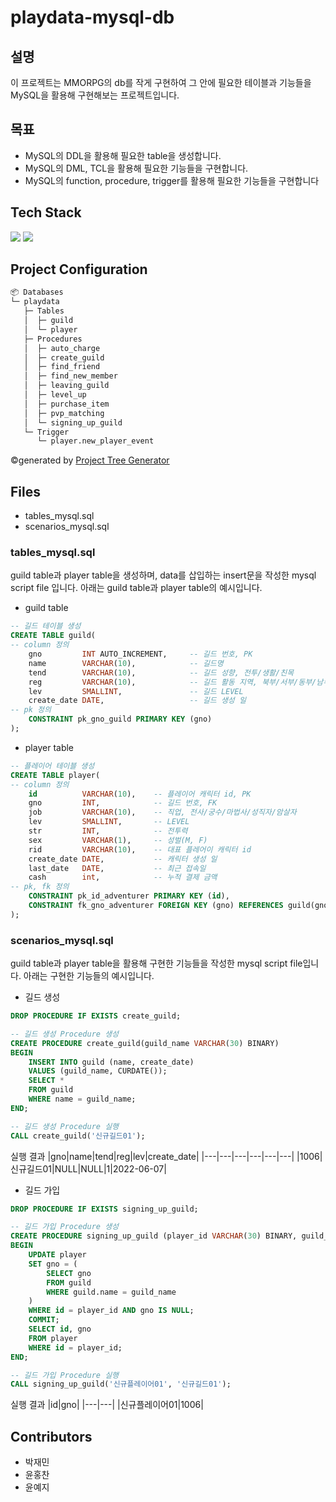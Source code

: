 # playdata-mysql-db

## 설명
이 프로젝트는 MMORPG의 db를 작게 구현하여 그 안에 필요한 테이블과 기능들을 MySQL을 활용해 구현해보는 프로젝트입니다.

## 목표
* MySQL의 DDL을 활용해 필요한 table을 생성합니다.
* MySQL의 DML, TCL을 활용해 필요한 기능들을 구현합니다.
* MySQL의 function, procedure, trigger를 활용해 필요한 기능들을 구현합니다


## Tech Stack
<img src="https://img.shields.io/badge/mysql-4479A1?style=for-the-badge&logo=mysql&logoColor=white">
<img src="https://img.shields.io/badge/dbeaver-003B57?style=for-the-badge&logo=dbeaver&logoColor=white">

## Project Configuration
```bash
📦 Databases
└─ playdata
   ├─ Tables
   │  ├─ guild
   │  └─ player
   ├─ Procedures
   │  ├─ auto_charge
   │  ├─ create_guild
   │  ├─ find_friend
   │  ├─ find_new_member
   │  ├─ leaving_guild
   │  ├─ level_up
   │  ├─ purchase_item
   │  ├─ pvp_matching
   │  └─ signing_up_guild
   └─ Trigger
      └─ player.new_player_event
```
©generated by [Project Tree Generator](https://woochanleee.github.io/project-tree-generator)

## Files
* tables_mysql.sql
* scenarios_mysql.sql

### tables_mysql.sql
guild table과 player table을 생성하며, data를 삽입하는 insert문을 작성한 mysql script file 입니다. 아래는 guild table과 player table의 예시입니다.

* guild table
```sql
-- 길드 테이블 생성
CREATE TABLE guild(
-- column 정의
	gno			INT AUTO_INCREMENT,		-- 길드 번호, PK
	name		VARCHAR(10),			-- 길드명
	tend		VARCHAR(10),			-- 길드 성향, 전투/생활/친목
	reg			VARCHAR(10),			-- 길드 활동 지역, 북부/서부/동부/남부/중앙
	lev			SMALLINT,				-- 길드 LEVEL
	create_date	DATE,					-- 길드 생성 일
-- pk 정의
	CONSTRAINT pk_gno_guild PRIMARY KEY (gno)
);
```

* player table
```sql
-- 플레이어 테이블 생성
CREATE TABLE player(
-- column 정의
	id			VARCHAR(10),	-- 플레이어 캐릭터 id, PK
	gno			INT,			-- 길드 번호, FK
	job 		VARCHAR(10),	-- 직업, 전사/궁수/마법사/성직자/암살자
	lev			SMALLINT,		-- LEVEL
	str			INT,			-- 전투력
	sex			VARCHAR(1),		-- 성벌(M, F)
	rid			VARCHAR(10),	-- 대표 플레어이 캐릭터 id
	create_date	DATE,			-- 캐릭터 생성 일
	last_date	DATE,			-- 최근 접속일
	cash		int,			-- 누적 결제 금액
-- pk, fk 정의
	CONSTRAINT pk_id_adventurer PRIMARY KEY (id),
	CONSTRAINT fk_gno_adventurer FOREIGN KEY (gno) REFERENCES guild(gno)
);
```

### scenarios_mysql.sql
guild table과 player table을 활용해 구현한 기능들을 작성한 mysql script file입니다. 아래는 구현한 기능들의 예시입니다.

* 길드 생성
```sql
DROP PROCEDURE IF EXISTS create_guild;

-- 길드 생성 Procedure 생성
CREATE PROCEDURE create_guild(guild_name VARCHAR(30) BINARY)
BEGIN
	INSERT INTO guild (name, create_date)
	VALUES (guild_name, CURDATE());
	SELECT *
	FROM guild
	WHERE name = guild_name;
END;
```

```sql
-- 길드 생성 Procedure 실행
CALL create_guild('신규길드01');
```

실행 결과
|gno|name|tend|reg|lev|create_date|
|---|---|---|---|---|---|
|1006|신규길드01|NULL|NULL|1|2022-06-07|

* 길드 가입
```sql
DROP PROCEDURE IF EXISTS signing_up_guild;

-- 길드 가입 Procedure 생성
CREATE PROCEDURE signing_up_guild (player_id VARCHAR(30) BINARY, guild_name VARCHAR(30) BINARY)
BEGIN
	UPDATE player
	SET gno = (
		SELECT gno
		FROM guild
		WHERE guild.name = guild_name
	)
	WHERE id = player_id AND gno IS NULL;
	COMMIT;
	SELECT id, gno
	FROM player
	WHERE id = player_id;
END;
```

```sql
-- 길드 가입 Procedure 실행
CALL signing_up_guild('신규플레이어01', '신규길드01');
```

실행 결과
|id|gno|
|---|---|
|신규플레이어01|1006|

## Contributors
* 박재민
* 윤홍찬
* 윤예지
